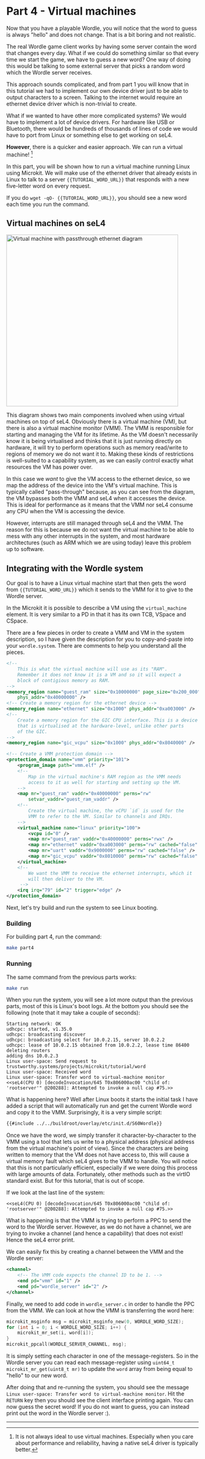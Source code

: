 # Part 4 - Virtual machines

Now that you have a playable Wordle, you will notice that the word to guess
is always "hello" and does not change. That is a bit boring and not realistic.

The real Wordle game client works by having some server contain the word that
changes every day. What if we could do something similar so that every time we
start the game, we have to guess a new word? One way of doing this would be
talking to some external server that picks a random word which the Wordle server
receives.

This approach sounds complicated, and from part 1 you will know that in this tutorial we had to implement our own device driver just to be able to output characters to a screen. Talking
to the internet would require an ethernet device driver which is non-trivial to create.

What if we wanted to have other more complicated systems? We would have to implement a lot
of device drivers. For hardware like USB or Bluetooth, there would be
hundreds of thousands of lines of code we would have to port from Linux or something
else to get working on seL4.

**However**, there is a quicker and easier approach. We can run a virtual machine! [^vms]

In this part, you will be shown how to run a virtual machine running Linux using
Microkit. We will make use of the ethernet driver that already exists in Linux to
talk to a server `{{TUTORIAL_WORD_URL}}` that responds with a new five-letter word
on every request.

If you do `wget -qO- {{TUTORIAL_WORD_URL}}`, you should see a new word each time
you run the command.

## Virtual machines on seL4

<p><img height="450" src="assets/part4/passthrough.svg" alt="Virtual machine with passthrough ethernet diagram" /></p>

This diagram shows two main components involved when using virtual machines on top of seL4. Obviously there is a
virtual machine (VM), but there is also a virtual machine monitor (VMM). The VMM is responsible for starting and
managing the VM for its lifetime. As the VM doesn't necessarily know it is being virtualised and thinks that it
is just running directly on hardware, it will try to perform operations such as memory read/write to regions of
memory we do not want it to. Making these kinds of restrictions is well-suited to a capability system, as we can easily control exactly
what resources the VM has power over.

In this case we *want* to give the VM access to the ethernet device, so we map the address of the device into
the VM's virtual machine. This is typically called "pass-through" because, as you can see from the diagram, the
VM bypasses both the VMM and seL4 when it accesses the device. This is ideal for performance as it means that
the VMM nor seL4 consume any CPU when the VM is accessing the device.

However, interrupts are still managed through seL4 and the VMM. The reason for this is because we do not want
the virtual machine to be able to mess with any other interrupts in the system, and most hardware architectures
(such as ARM which we are using today) leave this problem up to software.

## Integrating with the Wordle system

Our goal is to have a Linux virtual machine start that then gets the word from `{{TUTORIAL_WORD_URL}}` which
it sends to the VMM for it to give to the Wordle server.

In the Microkit it is possible to describe a VM using the `virtual_machine` element. It is
very similar to a PD in that it has its own TCB, VSpace and CSpace.

There are a few pieces in order to create a VMM and VM in the system description, so I have given the description
for you to copy-and-paste into your `wordle.system`. There are comments to help you understand all the pieces.

```xml
<!--
    This is what the virtual machine will use as its "RAM".
    Remember it does not know it is a VM and so it will expect a
    block of contigious memory as RAM.
-->
<memory_region name="guest_ram" size="0x10000000" page_size="0x200_000"
    phys_addr="0x40000000" />
<!-- Create a memory region for the ethernet device -->
<memory_region name="ethernet" size="0x1000" phys_addr="0xa003000" />
<!--
    Create a memory region for the GIC CPU interface. This is a device
    that is virtualised at the hardware-level, unlike other parts
    of the GIC.
-->
<memory_region name="gic_vcpu" size="0x1000" phys_addr="0x8040000" />

<!-- Create a VMM protection domain -->
<protection_domain name="vmm" priority="101">
    <program_image path="vmm.elf" />
    <!--
        Map in the virtual machine's RAM region as the VMM needs
        access to it as well for starting and setting up the VM.
    -->
    <map mr="guest_ram" vaddr="0x40000000" perms="rw"
        setvar_vaddr="guest_ram_vaddr" />
    <!--
        Create the virtual machine, the vCPU `id` is used for the
        VMM to refer to the VM. Similar to channels and IRQs.
    -->
    <virtual_machine name="linux" priority="100">
        <vcpu id="0" />
        <map mr="guest_ram" vaddr="0x40000000" perms="rwx" />
        <map mr="ethernet" vaddr="0xa003000" perms="rw" cached="false" />
        <map mr="uart" vaddr="0x9000000" perms="rw" cached="false" />
        <map mr="gic_vcpu" vaddr="0x8010000" perms="rw" cached="false" />
    </virtual_machine>
    <!--
        We want the VMM to receive the ethernet interrupts, which it
        will then deliver to the VM.
     -->
    <irq irq="79" id="2" trigger="edge" />
</protection_domain>
```

Next, let's try build and run the system to see Linux booting.

### Building

For building part 4, run the command:

```sh
make part4
```

### Running

The same command from the previous parts works:
```sh
make run
```

When you run the system, you will see a lot more output than the previous parts, most
of this is Linux's boot logs. At the bottom you should see the following (note that it may take a couple of seconds):
```
Starting network: OK
udhcpc: started, v1.35.0
udhcpc: broadcasting discover
udhcpc: broadcasting select for 10.0.2.15, server 10.0.2.2
udhcpc: lease of 10.0.2.15 obtained from 10.0.2.2, lease time 86400
deleting routers
adding dns 10.0.2.3
Linux user-space: Send request to trustworthy.systems/projects/microkit/tutorial/word
Linux user-space: Received word
Linux user-space: Transfer word to virtual-machine monitor
<<seL4(CPU 0) [decodeInvocation/645 T0x806000ac00 "child of: 'rootserver'" @200288]: Attempted to invoke a null cap #75.>>
```

What is happening here? Well after Linux boots it starts the initial task I have added a script that will
automatically run and get the current Wordle word and copy it to the VMM. Surprisingly, it is a very simple
script:
```bash
{{#include ../../buildroot/overlay/etc/init.d/S60Wordle}}
```

Once we have the word, we simply transfer it character-by-character to the VMM using a tool that lets us write
to a physical address (physical address from the virtual machine's point of view). Since the characters are being written to
memory that the VM does not have access to, this will cause a virtual memory fault which seL4 gives to the VMM to handle.
You will notice that this is not particularly efficient, especially if we were doing this process with large amounts of data.
Fortunately, other methods such as the virtIO standard exist. But for this tutorial, that is out of scope.

If we look at the last line of the system:
```
<<seL4(CPU 0) [decodeInvocation/645 T0x806000ac00 "child of: 'rootserver'" @200288]: Attempted to invoke a null cap #75.>>
```

What is happening is that the VMM is trying to perform a PPC to send the word to the Wordle server. However, as we do not have a
channel, we are trying to invoke a channel (and hence a capability) that does not exist! Hence the seL4 error print.

We can easily fix this by creating a channel between the VMM and the Wordle server:
```xml
<channel>
    <!-- The VMM code expects the channel ID to be 1. -->
    <end pd="vmm" id="1" />
    <end pd="wordle_server" id="2" />
</channel>
```

Finally, we need to add code in `wordle_server.c` in order to handle the PPC from the VMM. We can look at how the
VMM is transferring the word here:
```c
microkit_msginfo msg = microkit_msginfo_new(0, WORDLE_WORD_SIZE);
for (int i = 0; i < WORDLE_WORD_SIZE; i++) {
    microkit_mr_set(i, word[i]);
}
microkit_ppcall(WORDLE_SERVER_CHANNEL, msg);
```

It is simply setting each character in one of the message-registers. So in the Wordle server you can read each
message-register using `uint64_t microkit_mr_get(uint8_t mr)` to update the `word` array from being equal to "hello"
to our new word.

After doing that and re-running the system, you should see the message `Linux user-space: Transfer word to virtual-machine monitor`.
Hit the `RETURN` key then you should see the client interface printing again. You can now guess the
secret word! If you do not want to guess, you can instead print out the word in the Wordle server :).

---

[^vms]: It is not always ideal to use virtual machines. Especially when you care about
performance and reliability, having a native seL4 driver is typically better.
